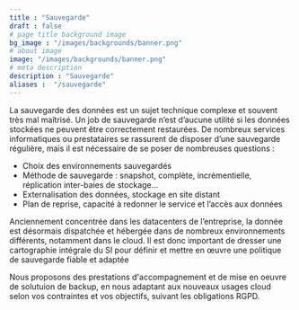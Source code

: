 ```yaml
---
title : "Sauvegarde"
draft : false
# page title background image
bg_image : "/images/backgrounds/banner.png"
# about image
image: "/images/backgrounds/banner.png"
# meta description
description : "Sauvegarde"
aliases :  "/sauvegarde"
---
```

La sauvegarde des données est un sujet technique complexe et souvent très mal maîtrisé.
Un job de sauvegarde n’est d’aucune utilité si les données stockées ne peuvent être correctement restaurées.
De nombreux services informatiques ou prestataires se rassurent de disposer d’une sauvegarde régulière, mais il est nécessaire de se poser de nombreuses questions :  

-	Choix des environnements sauvegardés
-	Méthode de sauvegarde : snapshot, complète, incrémentielle, réplication inter-baies de stockage…
-	Externalisation des données, stockage en site distant
-	Plan de reprise, capacité à redonner le service et l’accès aux données  

Anciennement concentrée dans les datacenters de l’entreprise, la donnée est désormais dispatchée et hébergée dans de nombreux environnements différents, notamment dans le cloud.
Il est donc important de dresser une cartographie intégrale du SI pour définir et mettre en œuvre une politique de sauvegarde fiable et adaptée

Nous proposons des prestations d'accompagnement et de mise en oeuvre de solutuion de backup, en nous adaptant aux nouveaux usages cloud selon vos contraintes et vos objectifs, suivant les obligations RGPD.
